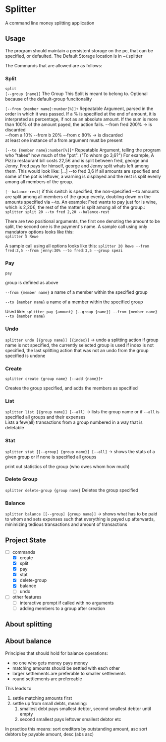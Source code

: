 # Splitter

A command line money splitting application

## Usage

The program should maintain a persistent storage on the pc, that can be specified, or defaulted.
The Default Storage location is in  ~/.splitter

The Commands that are allowed are as follows:

### Split

`split`  
`[--group {name}]` The Group This Split is meant to belong to. Optional because of the default-group funcitonality

`[--from {member name}:number[%]]+` Repeatable Argument, parsed in the order in which it was passed.
If a % is specified at the end of amount, it is interpreted as percentage, if not as an absolute amount.
If the sum is more than 100% of the amount payed, the action fails.
--from fred 200% -> is discarded  
--from a 10% --from b 20% --from c 80% -> is discarded  
at least one instance of a from argument must be present

`[--to {member name}:number[%]]*` Repeatable Argument, telling the program who "takes" how much of the "pot".
("To whom go 3,6?")
For example, A Pizza restaurant bill costs 22,5€ and is split between fred, george and Jenny.
Fred pays for himself, george and Jenny split whats left among them.
This would look like: [...] --to fred 3,6
If all amounts are specified and some of the pot is leftover, a warning is displayed and the rest is split evenly
among all members of the group.

`[--balance-rest]` if this switch is specified, the non-specified --to amounts are split among all members of the
group
evenly, doubling down on the amounts specified via --to.
An example: Fred wants to pay just for is wine, which is 2,20€, the rest of the matter is split among all of the
group.:  
`splitter split 20 --to fred 2,20 --balance-rest`

There are two positional arguments, the first one denoting the amount to be split, the second one is the payment's name.
A sample call using only mandatory options looks like this:  
`splitter 5 Rewe`

A sample call using all options looks like this:
`splitter 20 Rewe --from fred:3,5 --from jenny:30% --to fred:3,5 --group spezi`

### Pay

`pay`

group is defined as above

`--from {member name}` a name of a member within the specified group

`--to {member name}` a name of a member within the specified group

Used like:
`splitter pay {amount} [--group {name}] --from {member name} --to {member name}`

### Undo

`splitter undo [{group name}] [{index}]` -> undo a splitting action if group name is not specified, the currently
selected group is used if index is not specified, the last splitting action that was not an undo from the group
specified is undone

### Create

`splitter create {group name} [--add {name}]+`

Creates the group specified, and adds the members as specified

### List

`splitter list [{group name}] [--all]` -> lists the group name or if `--all` is specified all groups and their
expenses  
Lists a few(all) transactions from a group numbered in a way that is deletable

### Stat

`splitter stat [[--group] {group name}] [--all]` -> shows the stats of a given group or if none is specified all groups

print out statistics of the group (who owes whom how much)

### Delete Group

`splitter delete-group {group name}`
Deletes the group specified

### Balance

`splitter balance [[--group] {group name}]` ->
shows what has to be paid to whom and sets expenses such that everything
is payed up afterwards, minimizing tedious transactions and amount of transactions

## Project State

- [ ] commands
    - [x] create
    - [x] split
    - [x] pay
    - [x] stat
    - [x] delete-group
    - [x] balance
    - [ ] undo
- [ ] other features
    - [ ] interactive prompt if called with no arguments
    - [ ] adding members to a group after creation

## About splitting

## About balance

Principles that should hold for balance operations:

- no one who gets money pays money
- matching amounts should be settled with each other
- larger settlements are preferable to smaller settlements
- round settlements are prefereable

This leads to

1. settle matching amounts first
2. settle up from small debts, meaning:
    1. smallest debt pays smallest debtor, second smallest debtor until empty
    2. second smallest pays leftover smallest debtor etc

In practice this means:
sort creditors by outstanding amount, asc
sort debtors by payable amount, desc (abs asc)
